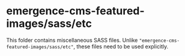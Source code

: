 # emergence-cms-featured-images/sass/etc

This folder contains miscellaneous SASS files. Unlike `"emergence-cms-featured-images/sass/etc"`, these files
need to be used explicitly.
